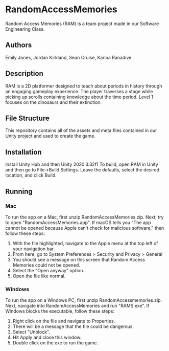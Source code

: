 # RandomAccessMemories
Random Access Memories (RAM) is a team project made in our Software Engineering Class.

## Authors
Emily Jones, Jordan Kirkland, Sean Cruise, Karina Ranadive

## Description
RAM is a 2D platformer designed to teach about periods in history through an engaging gameplay experience. The player traverses a stage while picking up scrolls containing knowledge about the time period. Level 1 focuses on the dinosaurs and their extinction.

## File Structure
This repository contains all of the assets and meta files contained in our Unity project and used to create the game.

## Installation
Install Unity Hub and then Unity 2020.3.32f1
To build, open RAM in Unity and then go to File->Build Settings. Leave the defaults, select the desired location, and click Build.

## Running

### Mac
To run the app on a Mac, first unzip RandomAccessMemories.zip. Next, try to open "RandomAccessMemories.app". If macOS tells you "The app cannot be opened because Apple can't check for malicious software," then follow these steps:

1. With the file highlighted, navigate to the Apple menu at the top left of your navigation bar.
2. From here, go to System Preferences > Security and Privacy > General
3. You should see a message on this screen that Random Access Memories could not be opened.
4. Select the "Open anyway" option.
5. Open the file like normal.

### Windows
To run the app on a Windows PC, first unzip RandomAccessmemories.zip. Next, navigate into RandomAccessMemories and run "RAMS.exe". If Windows blocks the executable, follow these steps:

1. Right click on the file and navigate to Properties.
2. There will be a message that the file could be dangerous.
3. Select "Unblock".
4. Hit Apply and close this window.
5. Double click on the exe to run the game.
